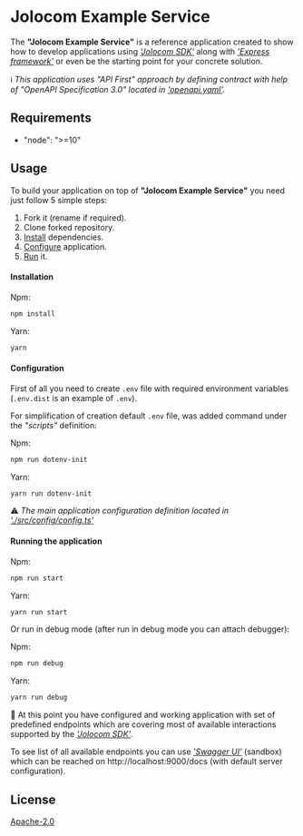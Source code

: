 # Jolocom Example Service

The **"Jolocom Example Service"** is a reference application created to show how
to develop applications using *['Jolocom SDK'][1]* along with *['Express framework'][2]*
or even be the starting point for your concrete solution.

:information_source: *This application uses "API First" approach
by defining contract with help of "OpenAPI Specification 3.0" located in ['openapi.yaml'][5].*

## Requirements

  * "node": ">=10"

## Usage

To build your application on top of **"Jolocom Example Service"** you need just follow 5 simple steps:
1. Fork it (rename if required).
2. Clone forked repository.
3. [Install](#installation) dependencies.
4. [Configure](#configuration) application.
5. [Run](#running-the-application) it.

#### **Installation**
Npm:
```bash
npm install
```

Yarn:
```bash
yarn
```

#### **Configuration**
First of all you need to create `.env` file with required environment variables
(`.env.dist` is an example of `.env`).

For simplification of creation default `.env` file, was added command under the *"scripts"* definition:

Npm:
```bash
npm run dotenv-init
```

Yarn:
```bash
yarn run dotenv-init
```

:warning: *The main application configuration definition located in ['./src/config/config.ts'][4]*

#### **Running the application**

Npm:
```bash
npm run start
```

Yarn:
```bash
yarn run start
```

Or run in debug mode (after run in debug mode you can attach debugger):

Npm:
```bash
npm run debug
```

Yarn:
```bash
yarn run debug
```

:tada: At this point you have configured and working application with set of predefined endpoints
which are covering most of available interactions supported by the *['Jolocom SDK'][1]*.

To see list of all available endpoints you can use *['Swagger UI'][6]* (sandbox)
which can be reached on http://localhost:9000/docs (with default server configuration).

## License

[Apache-2.0][3]

[1]: https://github.com/jolocom/jolocom-sdk
[2]: https://expressjs.com/
[3]: https://www.apache.org/licenses/LICENSE-2.0.txt
[4]: src/config/config.ts
[5]: src/api/openapi.yaml
[6]: https://swagger.io/tools/swagger-ui/
